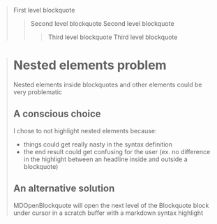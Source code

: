 > First level blockquote
> > Second level blockquote
>> Second level blockquote
> > > Third level blockquote
>>> Third level blockquote

> # Nested elements problem
> Nested elements inside blockquotes and other elements could be very problematic
>
> ## A conscious choice
> I chose to not highlight nested elements because:
> * things could get really nasty in the syntax definition
> * the end result could get confusing for the user (ex. no difference in the highlight between an headline inside and outside a blockquote)
>
> ## An alternative solution
> MDOpenBlockquote will open the next level of the Blockquote block under cursor in a scratch buffer with a markdown syntax highlight
